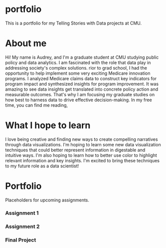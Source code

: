 # portfolio
This is a portfolio for my Telling Stories with Data projects at CMU.

# About me
Hi! My name is Audrey, and I'm a graduate student at CMU studying public policy and data analytics. I am fascinated with the role that data play in addressing society's complex solutions. rior to grad school, I had the opportunity to help implement some very exciting Medicare innovation programs. I analyzed Medicare claims data to construct key indicators for program impact and synthesized insights for program improvement. It was amazing to see data insights get translated into concrete policy action and measurable outcomes. That's why I am focusing my graduate studies on how best to harness data to drive effective decision-making. In my free time, you can find me reading, 

# What I hope to learn
I love being creative and finding new ways to create compelling narratives through data visualizations. I'm hoping to learn some new data visualization techniques that could better represent information in digestable and intuitive ways. I'm also hoping to learn how to better use color to highlight relevant information and key insights. I'm excited to bring these techniques to my future role as a data scientist! 

# Portfolio
Placeholders for upcoming assignments.
### Assignment 1
### Assignment 2
### Final Project
